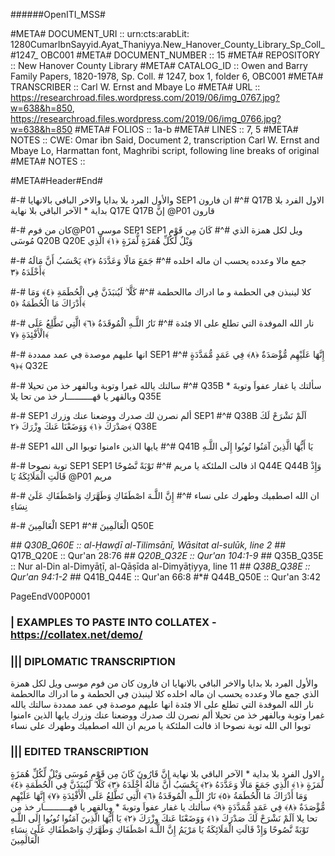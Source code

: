 ######OpenITI_MSS# 

#META# DOCUMENT_URI	:: urn:cts:arabLit: 1280CumarIbnSayyid.Ayat_Thaniyya.New_Hanover_County_Library_Sp_Coll_#1247_ OBC001
#META# DOCUMENT_NUMBER	:: 15
#META# REPOSITORY	:: New Hanover County Library
#META# CATALOG_ID	:: Owen and Barry Family Papers, 1820-1978, Sp. Coll. # 1247, box 1, folder 6, OBC001
#META# TRANSCRIBER	:: Carl W. Ernst and Mbaye Lo
#META# URL	:: https://researchroad.files.wordpress.com/2019/06/img_0767.jpg?w=638&h=850, https://researchroad.files.wordpress.com/2019/06/img_0766.jpg?w=638&h=850
#META# FOLIOS	:: 1a-b
#META# LINES	:: 7, 5
#META# NOTES		:: CWE: Omar ibn Said, Document 2, transcription Carl W. Ernst and Mbaye Lo, Harmattan font, Maghribi script, following line breaks of original
#META# NOTES		::

#META#Header#End#

#-# والأول الڢرد بلا بدايا  والاخر البافي بالانهايا SEP1 ان فارون
#^# Q17B الاول الفرد بلا بداية  * الآخر الباقي بلا نهاية Q17E Q17B إنَّ @P01 قارون 
	
#-# كان من فوم@P01 موسى SEP1 SEP1 ويل لكل همزة الذي
#^# كَانَ مِن قَوْمِ مُوسَى Q20B Q20E وَيْلٌ لِّكُلِّ هُمَزَةٍ لُّمَزَةٍ ﴿١﴾ الَّذِي 
	
#-# جمع مالا وعدده يحسب ان ماله اخلده 
#^# جَمَعَ مَالًا وَعَدَّدَهُ ﴿٢﴾ يَحْسَبُ أَنَّ مَالَهُ أَخْلَدَهُ ﴿٣﴾ 
	
#-# كلا لينبذن ڢي الحطمة و ما ادراك ماالحطمة
#^# كَلَّا ۖ لَيُنبَذَنَّ فِي الْحُطَمَةِ ﴿٤﴾ وَمَا أَدْرَاكَ مَا الْحُطَمَةُ ﴿٥﴾ 
	
#-# نار الله الموفدة التي تطلع على الا ڢئدة
#^# نَارُ اللَّـهِ الْمُوقَدَةُ ﴿٦﴾ الَّتِي تَطَّلِعُ عَلَى الْأَفْئِدَةِ ﴿٧﴾ 
	
#-# انها عليهم موصدة ڢي عمد ممددة SEP1
#^# إِنَّهَا عَلَيْهِم مُّؤْصَدَةٌ ﴿٨﴾ فِي عَمَدٍ مُّمَدَّدَةٍ ﴿٩﴾ Q32E
	
#-# سالتك يالله  غڢرا وتوبة  وبالفهر خذ من تحيلا
#^# Q35B سألتك يا غفار عفواَ وتوبةَ * وبالقهر يا قهــــــــــار خذ من تحا يلا Q35E
	
#-# SEP1 ألم نصرن لك صدرك ووضعنا عنك وزرك SEP1
#^# Q38B اَلَمْ نَشْرَحْ لَكَ صَدْرَكَ ﴿١﴾ وَوَضَعْنَا عَنكَ وِزْرَكَ ﴿٢﴾ Q38E
	
#-# SEP1 يايها الذين ءامنوا توبوا الى الله
#^# Q41B يَا أَيُّهَا الَّذِينَ آمَنُوا تُوبُوا إِلَى اللَّـهِ 
	
#-# توبة نصوحا SEP1 SEP1 اذ فالت الملئكة يا مريم
#^# تَوْبَةً نَّصُوحًا Q44E Q44B وَإِذْ قَالَتِ الْمَلَائِكَةُ يَا @P01 مريم 
	
#-# ان الله اصطڢيك وطهرك  على نساء
#^# إِنَّ اللَّـهَ اصْطَفَاكِ وَطَهَّرَكِ وَاصْطَفَاكِ عَلَىٰ نِسَاءِ 
	
#-# الْعَالَمِينَ SEP1
#^# الْعَالَمِينَ Q50E

#*# 	Q30B_Q60E :: al-Ḥawḍī al-Tilimsānī, Wāsitat al-sulūk, line 2
#*# 	Q17B_Q20E :: Qur'an 28:76
#*# 	Q20B_Q32E :: Qur'an 104:1-9
#*# 	Q35B_Q35E :: Nur al-Din al-Dimyāṭī, al-Qāṣīda al-Dimyāṭiyya, line 11
#*# 	Q38B_Q38E :: Qur'an 94:1-2
#*# 	Q41B_Q44E :: Qur'an 66:8
#*# 	Q44B_Q50E :: Qur'an 3:42

PageEndV00P0001


### | EXAMPLES TO PASTE INTO COLLATEX - https://collatex.net/demo/

### ||| DIPLOMATIC TRANSCRIPTION

والأول الڢرد بلا بدايا  والاخر البافي بالانهايا ان فارون
كان من فوم موسى ويل لكل همزة الذي
جمع مالا وعدده يحسب ان ماله اخلده 
كلا لينبذن ڢي الحطمة و ما ادراك ماالحطمة
نار الله الموفدة التي تطلع على الا ڢئدة
انها عليهم موصدة ڢي عمد ممددة
سالتك يالله  غڢرا وتوبة  وبالفهر خذ من تحيلا
ألم نصرن لك صدرك ووضعنا عنك وزرك
يايها الذين ءامنوا توبوا الى الله
توبة نصوحا اذ فالت الملئكة يا مريم
ان الله اصطڢيك وطهرك  على نساء

### ||| EDITED TRANSCRIPTION

الاول الفرد بلا بداية  * الآخر الباقي بلا نهاية   إنَّ قَارُونَ 
كَانَ مِن قَوْمِ مُوسَى    وَيْلٌ لِّكُلِّ هُمَزَةٍ لُّمَزَةٍ ﴿١﴾ الَّذِي 
جَمَعَ مَالًا وَعَدَّدَهُ ﴿٢﴾ يَحْسَبُ أَنَّ مَالَهُ أَخْلَدَهُ ﴿٣﴾ 
كَلَّا ۖ لَيُنبَذَنَّ فِي الْحُطَمَةِ ﴿٤﴾ وَمَا أَدْرَاكَ مَا الْحُطَمَةُ ﴿٥﴾ 
نَارُ اللَّـهِ الْمُوقَدَةُ ﴿٦﴾ الَّتِي تَطَّلِعُ عَلَى الْأَفْئِدَةِ ﴿٧﴾ 
إِنَّهَا عَلَيْهِم مُّؤْصَدَةٌ ﴿٨﴾ فِي عَمَدٍ مُّمَدَّدَةٍ ﴿٩﴾ 
سألتك يا غفار عفواَ وتوبةَ * وبالقهر يا قهــــــــــار خذ من تحا يلا
اَلَمْ نَشْرَحْ لَكَ صَدْرَكَ ﴿١﴾ وَوَضَعْنَا عَنكَ وِزْرَكَ ﴿٢﴾ 
يَا أَيُّهَا الَّذِينَ آمَنُوا تُوبُوا إِلَى اللَّـهِ 
تَوْبَةً نَّصُوحًا وَإِذْ قَالَتِ الْمَلَائِكَةُ يَا مَرْيَمُ 
إِنَّ اللَّـهَ اصْطَفَاكِ وَطَهَّرَكِ وَاصْطَفَاكِ عَلَىٰ نِسَاءِ 
الْعَالَمِينَ 

